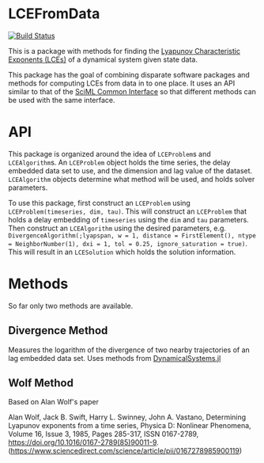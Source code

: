 # LCEFromData

[![Build Status](https://github.com/jClugstor/LCEFromData.jl/actions/workflows/CI.yml/badge.svg?branch=main)](https://github.com/jClugstor/LCEFromData.jl/actions/workflows/CI.yml?query=branch%3Amain)

This is a package with methods for finding the [Lyapunov Characteristic Exponents (LCEs)](https://en.wikipedia.org/wiki/Lyapunov_exponent) of a dynamical system given state data. 

This package has the goal of combining disparate software packages and methods for computing LCEs from data in to one place. It uses an API similar to that of the [SciML Common Interface](https://docs.sciml.ai/Overview/stable/highlevels/interfaces/) so that different methods can be used with the same interface.

# API
This package is organized around the idea of `LCEProblem`s and `LCEAlgorithm`s. An `LCEProblem` object holds the time series, the delay embedded data set to use, and the dimension and lag value of the dataset. `LCEAlgorithm` objects determine what method will be used, and holds solver parameters.

To use this package, first construct an `LCEProblem` using `LCEProblem(timeseries, dim, tau)`. This will construct an `LCEProblem` that holds a delay embedding of `timeseries` using the `dim` and `tau` parameters. Then construct an `LCEAlgorithm` using the desired parameters, e.g. `DivergenceAlgorithm(;lyapspan, w = 1, distance = FirstElement(), ntype = NeighborNumber(1), dxi = 1, tol = 0.25, ignore_saturation = true)`. This will result in an `LCESolution` which holds the solution information.  


# Methods

So far only two methods are available.
## Divergence Method
Measures the logarithm of the divergence of two nearby trajectories of an lag embedded data set. Uses methods from [DynamicalSystems.jl](https://juliadynamics.github.io/DynamicalSystemsDocs.jl/dynamicalsystems/dev/)

## Wolf Method
Based on Alan Wolf's paper

Alan Wolf, Jack B. Swift, Harry L. Swinney, John A. Vastano,
Determining Lyapunov exponents from a time series,
Physica D: Nonlinear Phenomena,
Volume 16, Issue 3,
1985,
Pages 285-317,
ISSN 0167-2789,
https://doi.org/10.1016/0167-2789(85)90011-9.
(https://www.sciencedirect.com/science/article/pii/0167278985900119)
